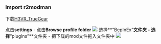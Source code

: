 ### Import r2modman

下载[H3VR_TrueGear](https://static.truegear.cn/H3VR/H3VR_TrueGear.rar)

点击**settings** - 点击**Browse profile folder**
![](https://static.truegear.cn/bbs/H3VR/img1.gif)
选择**“BepInEx”**文件夹 - 选择**“plugins”**文件夹 - 把下载的mod文件拖入文件夹中
![](https://static.truegear.cn/bbs/H3VR/img2.gif)
